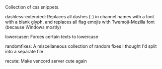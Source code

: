 Collection of css snippets.

dashless-extended: Replaces all dashes (-) in channel names with a font with a blank glyph, and replaces all flag emojis with Twemoji-Mozilla font (because Windows mostly)

lowercaser: Forces certain texts to lowercase

randomfixes: A miscellaneous collection of random fixes I thought I'd split into a separate file

recute: Make vencord server cute again
